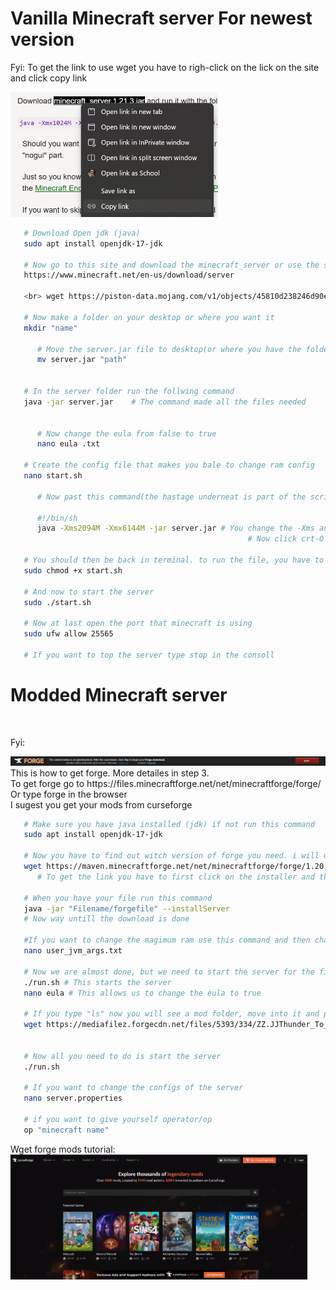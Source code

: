 # Vanilla Minecraft server For newest version

Fyi: To get the link to use wget you have to righ-click on the lick on the site and click copy link

<img src="link.jpeg" height="200px"/>

<br>

```sh
   # Download Open jdk (java)
   sudo apt install openjdk-17-jdk

   # Now go to this site and download the minecraft_server or use the script to download the server file. 
   https://www.minecraft.net/en-us/download/server 
   
   <br> wget https://piston-data.mojang.com/v1/objects/45810d238246d90e811d896f87b14695b7fb6839/server.jar
   
   # Now make a folder on your desktop or where you want it
   mkdir "name"

      # Move the server.jar file to desktop(or where you have the folder) then into the folder  
      mv server.jar "path"


   # In the server folder run the follwing command
   java -jar server.jar    # The command made all the files needed 

   
      # Now change the eula from false to true 
      nano eula .txt

   # Create the config file that makes you bale to change ram config
   nano start.sh

      # Now past this command(the hastage underneat is part of the script):
      
      #!/bin/sh
      java -Xms2094M -Xmx6144M -jar server.jar # You change the -Xms and -Xmx to configure min- maximum ram
                                                     # Now click crt-O to save and crt-X to exit

   # You should then be back in terminal. to run the file, you have to mark the file as an executable. 
   sudo chmod +x start.sh

   # And now to start the server 
   sudo ./start.sh

   # Now at last open the port that minecraft is using 
   sudo ufw allow 25565

   # If you want to top the server type stop in the consoll 
```

# Modded Minecraft server

<br>

   Fyi:

 <img src="forgeskip.jpeg" height="auto"  />
   This is how to get forge. More detailes in step 3.
   <br>
   To get forge go to https://files.minecraftforge.net/net/minecraftforge/forge/ Or type forge in the browser
   <br>
   I sugest you get your mods from curseforge

<br>

```sh
   # Make sure you have java installed (jdk) if not run this command 
   sudo apt install openjdk-17-jdk

   # Now you have to find out witch version of forge you need. i will use 1.20.1 in this Tutorial 
   wget https://maven.minecraftforge.net/net/minecraftforge/forge/1.20.1-47.3.0/forge-1.20.1-47.3.0-installer.jar
      # To get the link you have to first click on the installer and then get the link from the skip button

   # When you have your file run this command
   java -jar "Filename/forgefile" --installServer
   # Now way untill the download is done

   #If you want to change the magimum ram use this command and then change the -Xmx4G to your desired max ram 
   nano user_jvm_args.txt
   
   # Now we are almost done, but we need to start the server for the first time and accept eula 
   ./run.sh # This starts the server 
   nano eula # This allows us to change the eula to true

   # If you type "ls" now you will see a mod folder, move into it and put your mods here. There are multiple ways to download mod and here is a exemple.
   wget https://mediafilez.forgecdn.net/files/5393/334/ZZ.JJThunder_To_The_Max_1.20.1_v0.2.0.jar # If you need help to get the link follow the video bellow 


   # Now all you need to do is start the server
   ./run.sh

   # If you want to change the configs of the server
   nano server.properties

   # if you want to give yourself operator/op 
   op "minecraft name"


```

  Wget forge mods tutorial: <br>
   <a href="https://udeoslokommuneno-my.sharepoint.com/:v:/g/personal/kifoa001_osloskolen_no/EVFQx33T5uBMj3wPrJbWTEUBbOgtj-JF_z2Ko0t4wBxVrw?nav=eyJyZWZlcnJhbEluZm8iOnsicmVmZXJyYWxBcHAiOiJPbmVEcml2ZUZvckJ1c2luZXNzIiwicmVmZXJyYWxBcHBQbGF0Zm9ybSI6IldlYiIsInJlZmVycmFsTW9kZSI6InZpZXciLCJyZWZlcnJhbFZpZXciOiJNeUZpbGVzTGlua0NvcHkifX0&e=e0sRy0"> <img src="curse.jpeg" height="200px">  </a>